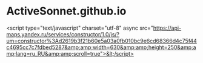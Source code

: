 # ActiveSonnet.github.io
&lt;script type="text/javascript" charset="utf-8" async src="https://api-maps.yandex.ru/services/constructor/1.0/js/?um=constructor%3Ad2619b3f21b60e5a03a0fb010bc9e6cd68366d4c75f44c4695cc7c7fdbed5287&amp;amp;width=630&amp;amp;height=250&amp;amp;lang=ru_RU&amp;amp;scroll=true">&lt;/script>
